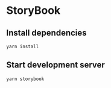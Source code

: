 # StoryBook

## Install dependencies
```
yarn install
```

## Start development server
```
yarn storybook
```